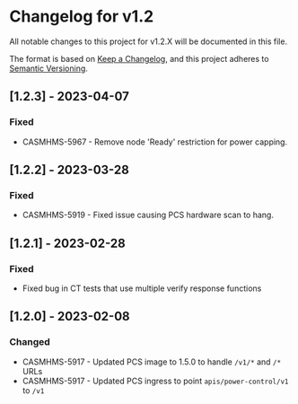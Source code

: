 # Changelog for v1.2

All notable changes to this project for v1.2.X will be documented in this file.

The format is based on [Keep a Changelog](https://keepachangelog.com/en/1.0.0/),
and this project adheres to [Semantic Versioning](https://semver.org/spec/v2.0.0.html).

## [1.2.3] - 2023-04-07

### Fixed
- CASMHMS-5967 - Remove node 'Ready' restriction for power capping.

## [1.2.2] - 2023-03-28

### Fixed
- CASMHMS-5919 - Fixed issue causing PCS hardware scan to hang.

## [1.2.1] - 2023-02-28

### Fixed
- Fixed bug in CT tests that use multiple verify response functions

## [1.2.0] - 2023-02-08

### Changed
- CASMHMS-5917 - Updated PCS image to 1.5.0 to handle `/v1/*` and `/*` URLs
- CASMHMS-5917 - Updated PCS ingress to point `apis/power-control/v1` to `/v1`
